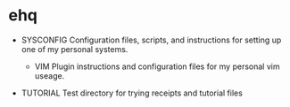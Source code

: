 # ehq

- SYSCONFIG
  Configuration files, scripts, and instructions for setting up one of my personal systems.

  * VIM
    Plugin instructions and configuration files for my personal vim useage.

- TUTORIAL
  Test directory for trying receipts and tutorial files

